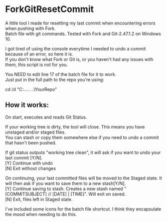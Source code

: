 # ForkGitResetCommit  
A little tool I made for resetting my last commit when encountering errors when pushing with Fork.  
Batch file with git commands. Tested with Fork and Git-2.47.1.2 on Windows 10.  


I got tired of using the console everytime I needed to undo a commit because of an error, so here it is.  
If you don't know what Fork or Git is, or you haven't had any issues with them, this script is not for you.  

You NEED to edit line 17 of the batch file for it to work.  
Just put in the full path to the repo you're using:  

cd /d "C:\...\.. ..\YourRepo"  


## How it works:  
On start, executes and reads Git Status.  

  If your working tree is dirty, the tool will close. This means you have unstaged and/or staged files.  
  You can stash or copy them somewhere else if you need to undo a commit that hasn't been pushed.  
  
  
  If git status outputs "working tree clean", it will ask if you want to undo your last commit [Y/N].  
    [Y] Continue with undo  
    [N] Exit without changes  

  On continuing, your last committed files will be moved to the Staged state. It will then ask if you want to save them to a new stash[Y/N].  
    [Y] Continue saving to stash. Creates a new stash named "[COMMITSUBJECT] // [DATE] | [TIME]". Will exit on saved.  
    [N] Exit, files left in Staged state.  
  
  
    
  I've included some icons for the batch file shortcut. I think they encapsulate the mood when needing to do this.  
